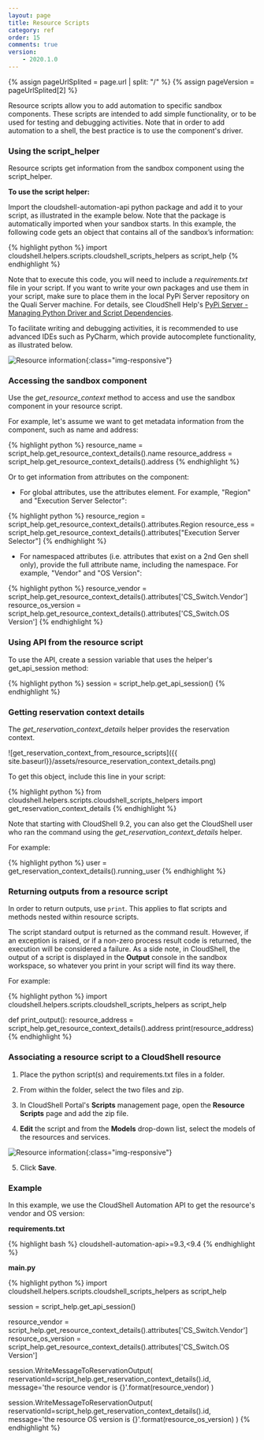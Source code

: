 ```yaml
---
layout: page
title: Resource Scripts
category: ref
order: 15
comments: true
version:
    - 2020.1.0
---
```


{% assign pageUrlSplited = page.url | split: "/" %}
{% assign pageVersion = pageUrlSplited[2] %}

Resource scripts allow you to add automation to specific sandbox components. These scripts are intended to add simple functionality, or to be used for testing and debugging activities. Note that in order to add automation to a shell, the best practice is to use the component's driver.

### Using the script_helper

Resource scripts get information from the sandbox component using the script_helper.

**To use the script helper:** 

Import the cloudshell-automation-api python package and add it to your script, as illustrated in the example below. Note that the package is automatically imported when your sandbox starts. In this example, the following code gets an object that contains all of the sandbox’s information:

{% highlight python %}
import cloudshell.helpers.scripts.cloudshell_scripts_helpers as script_help
{% endhighlight %}

Note that to execute this code, you will need to include a *requirements.txt* file in your script. If you want to write your own packages and use them in your script, make sure to place them in the local PyPi Server repository on the Quali Server machine. For details, see CloudShell Help's <a href="http://help.quali.com/Online%20Help/8.3/Portal/Content/Admn/Pyth-Cnfg-Mds.htm" target="_blank">PyPi Server - Managing Python Driver and Script Dependencies</a>.

To facilitate writing and debugging activities, it is recommended to use advanced IDEs such as PyCharm, which provide autocomplete functionality, as illustrated below. 

![Resource information]({{site.baseurl}}/assets/resource_context.png){:class="img-responsive"}

### Accessing the sandbox component

Use the *get_resource_context* method to access and use the sandbox component in your resource script. 

For example, let's assume we want to get metadata information from the component, such as name and address:

{% highlight python %}
resource_name = script_help.get_resource_context_details().name
resource_address = script_help.get_resource_context_details().address
{% endhighlight %}

Or to get information from attributes on the component:

* For global attributes, use the attributes element. For example, "Region" and "Execution Server Selector":

{% highlight python %}
resource_region = script_help.get_resource_context_details().attributes.Region
resource_ess = script_help.get_resource_context_details().attributes["Execution Server Selector"]
{% endhighlight %}

* For namespaced attributes (i.e. attributes that exist on a 2nd Gen shell only), provide the full attribute name, including the namespace. For example, "Vendor" and "OS Version":

{% highlight python %}
resource_vendor = script_help.get_resource_context_details().attributes['CS_Switch.Vendor']
resource_os_version = script_help.get_resource_context_details().attributes['CS_Switch.OS Version']
{% endhighlight %}

### Using API from the resource script

To use the API, create a session variable that uses the helper's get_api_session method:

{% highlight python %}
session = script_help.get_api_session()
{% endhighlight %}

### Getting reservation context details

The *get_reservation_context_details* helper provides the reservation context. 

![get_reservation_context_from_resource_scripts]({{ site.baseurl}}/assets/resource_reservation_context_details.png)

To get this object, include this line in your script:

{% highlight python %}
from cloudshell.helpers.scripts.cloudshell_scripts_helpers import get_reservation_context_details
{% endhighlight %}

Note that starting with CloudShell 9.2, you can also get the CloudShell user who ran the command using the *get_reservation_context_details* helper.

For example:

{% highlight python %}
user = get_reservation_context_details().running_user
{% endhighlight %}

### Returning outputs from a resource script

In order to return outputs, use `print`. This applies to flat scripts and methods nested within resource scripts. 

The script standard output is returned as the command result. However, if an exception is raised, or if a non-zero process result code is returned, the execution will be considered a failure. As a side note, in CloudShell, the output of a script is displayed in the **Output** console in the sandbox workspace, so whatever you print in your script will find its way there.

For example:

{% highlight python %}
import cloudshell.helpers.scripts.cloudshell_scripts_helpers as script_help

def print_output():
    resource_address = script_help.get_resource_context_details().address
    print(resource_address)
 {% endhighlight %}

### Associating a resource script to a CloudShell resource

1) Place the python script(s) and requirements.txt files in a folder.

2) From within the folder, select the two files and zip.

3) In CloudShell Portal's **Scripts** management page, open the **Resource Scripts** page and add the zip file.

4) **Edit** the script and from the **Models** drop-down list, select the models of the resources and services.

![Resource information]({{site.baseurl}}/assets/resource_script-add-to-cloudshell.png){:class="img-responsive"}

5) Click **Save**.

### Example

In this example, we use the CloudShell Automation API to get the resource's vendor and OS version:

**requirements.txt**

{% highlight bash %}
cloudshell-automation-api>=9.3,<9.4
{% endhighlight %}

**__main__.py**

{% highlight python %}
import cloudshell.helpers.scripts.cloudshell_scripts_helpers as script_help

session = script_help.get_api_session()

resource_vendor = script_help.get_resource_context_details().attributes['CS_Switch.Vendor']
resource_os_version = script_help.get_resource_context_details().attributes['CS_Switch.OS Version']

session.WriteMessageToReservationOutput(
    reservationId=script_help.get_reservation_context_details().id,
    message='the resource vendor is {}'.format(resource_vendor)
)

session.WriteMessageToReservationOutput(
    reservationId=script_help.get_reservation_context_details().id,
    message='the resource OS version is {}'.format(resource_os_version)
)
{% endhighlight %}


